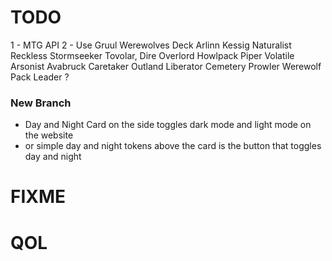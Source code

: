 # TODO

1 - MTG API
2 - Use Gruul Werewolves Deck
Arlinn
Kessig Naturalist
Reckless Stormseeker
Tovolar, Dire Overlord
Howlpack Piper
Volatile Arsonist
Avabruck Caretaker
Outland Liberator
Cemetery Prowler
Werewolf Pack Leader ?

### New Branch

- Day and Night Card on the side toggles
  dark mode and light mode on the website
- or simple day and night tokens above the
  card is the button that toggles day and night

# FIXME

# QOL
